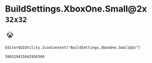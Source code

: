 # BuildSettings.XboxOne.Small@2x `32x32`
<img src="/img/BuildSettings.XboxOne.Small@2x.png" width=32 height=32>

``` CSharp
EditorGUIUtility.IconContent("BuildSettings.XboxOne.Small@2x")
```
```
389319431642934349
```
